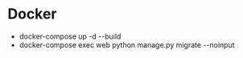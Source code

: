 # Docker
- docker-compose up -d --build
- docker-compose exec web python manage.py migrate --noinput


